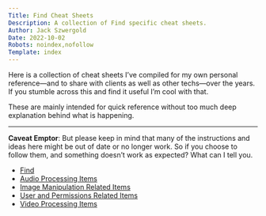 ```yaml
---
Title: Find Cheat Sheets
Description: A collection of Find specific cheat sheets.
Author: Jack Szwergold
Date: 2022-10-02
Robots: noindex,nofollow
Template: index
---
```


Here is a collection of cheat sheets I’ve compiled for my own personal reference—and to share with clients as well as other techs—over the years. If you stumble across this and find it useful I’m cool with that.

These are mainly intended for quick reference without too much deep explanation behind what is happening.

***

**Caveat Emptor**: But please keep in mind that many of the instructions and ideas here might be out of date or no longer work. So if you choose to follow them, and something doesn’t work as expected? What can I tell you.

- [Find](find/find)
- [Audio Processing Items](find/audio_processing_items)
- [Image Manipulation Related Items](find/image_manipulation_related_items)
- [User and Permissions Related Items](find/text_processing_items)
- [Video Processing Items](find/video_processing_items)